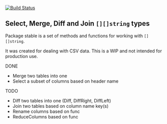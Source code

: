[![Build Status](https://secure.travis-ci.org/jweir/stable.png)](http://travis-ci.org/jweir/stable)

## Select, Merge, Diff and Join `[][]string` types

Package stable is a set of methods and functions for working with `[][]string`.

It was created for dealing with CSV data. This is a WIP and not intended for production use.

DONE
* Merge two tables into one
* Select a subset of columns based on header name

TODO
* Diff two tables into one (Diff, DiffRight, DiffLeft)
* Join two tables based on column name key(s)
* Rename columns based on func
* ReduceColumns based on func
